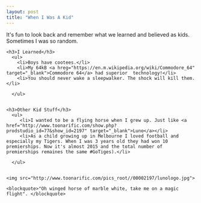 ```yaml
---
layout: post
title: "When I Was A Kid"
---
```

<section>

 <p>It's fun to look back and remember what we learned and believed as kids. Sometimes I was so random.</p>

    <h3>I Learned</h3>
      <ul>
        <li>Boys have cootees.</li>
        <li>My 64kB <a hreg="https://en.m.wikipedia.org/wiki/Commodore_64" target="_blank">Commodore 64</a> had superior  technology!</li>
        <li>You should never wake a sleepwalker. The shock will kill them.</li>

      </ul>


    <h3>Other Kid Stuff</h3>
      <ul>
         <li>I wanted to be a flying horse when I grew up. Just like <a href="http://www.toonarific.com/show.php?prodstudio_id=77&show_id=2197" target="_blank">Luno</a></li>
         <li>As a child growing up in Melbourne I loved football and especially my Tigers. When I was 3 years old they had won 10 premierships. Now it's almost 2015 and the total number of premierships remaines the same #GoTiges).</li>

      </ul>


    <img src="http://www.toonarific.com/pics_root//00002197/lunologo.jpg">

    <blockquote>"Oh winged horse of marble white, take me on a magic flight". </blockquote>

</section>
